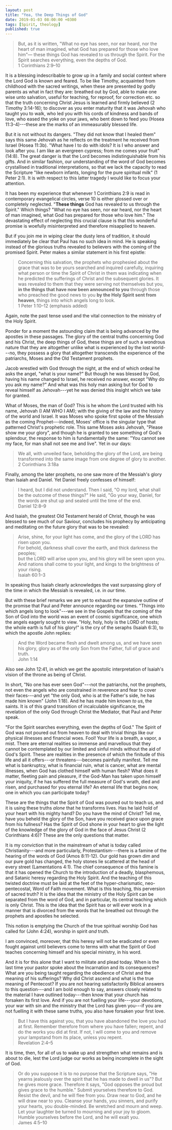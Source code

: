 ```yaml
---
layout: post
title: "Yea, the Deep Things of God"
date: 2019-01-03 08:00:00 +0300
tags: [Spirit, theology]
published: true
---
```


> But, as it is written,
> "What no eye has seen, nor ear heard, nor the heart of man imagined, what God has prepared for
> those who love him"—
> these things God has revealed to us through the Spirit. For the Spirit searches everything, even
> the depths of God.  
> 1 Corinthians 2:9–10

It is a blessing indescribable to grow up in a family and social context where the Lord God is known
and feared. To be like Timothy, acquainted from childhood with the sacred writings, when these are
presented by godly parents as what in fact they are: breathed out by God, able to make one wise unto
salvation, useful for teaching, for reproof, for correction etc. so that the truth concerning Christ
Jesus is learned and firmly believed (2 Timothy 3:14-16); to discover as you enter maturity that it
was Jehovah who taught you to walk, who led you with his cords of kindness and bands of love, who
eased the yoke on your jaws, who bent down to feed you (Hosea 11:3-4)---these are the marks of an
immeasurably blessed life.

But it is not without its dangers. "They did not know that I healed them" says this
same Jehovah as he reflects on the treatment he received from Israel (Hosea 11:3b).
"What have I to do with idols? It is I who answer and look after you. I am like an
evergreen cypress; from me comes your fruit" (14:8).
The great danger is that the Lord becomes indistinguishable from his gifts.
And in similar fashion, our understanding of the word of God becomes crystallised in traditional
interpretations, so that we lack the capacity to read the Scripture "like newborn infants, longing
for the pure spiritual milk" (1 Peter 2:1). It is with respect to this latter tragedy I would like
to focus your attention.

It has been my experience that whenever 1 Corinthians 2:9 is read in contemporary evangelical
circles, verse 10 is either glossed over or completely neglected. "__These things__ God has revealed
to us through the Spirit." Which things? "What no eye has seen, nor ear heard, nor the heart of man
imagined, what God has prepared for those who love him." The devastating effect of neglecting this
crucial clause is that this wonderful promise is woefully misinterpreted and therefore misapplied to
heaven.

But if you join me in wiping clear the dusty lens of tradition, it should immediately be clear that
Paul has no such idea in mind. He is speaking instead of the glorious truths revealed to believers
with the coming of the promised Spirit. Peter makes a similar statement in his first epistle:

> Concerning this salvation, the prophets who prophesied about the grace that was to be yours
> searched and inquired carefully, inquiring what person or time the Spirit of Christ in them was
> indicating when he predicted the sufferings of Christ and the subsequent glories. It was revealed
> to them that they were serving not themselves but you, __in the things that have now been
> announced to you__ through those who preached the good news to you __by the Holy Spirit sent from
> heaven__, things into which angels long to look.  
> 1 Peter 1:10–12 (emphasis added)

Again, note the past tense used and the vital connection to the ministry of the Holy Spirit. 

Ponder for a moment the astounding claim that is being advanced by the apostles in these passages.
The glory of the central truths concerning God and his Christ, the deep things of God, these things
are of such a wondrous nature that they are altogether unlike what is experienced by the lost
world---no, they possess a glory that altogether transcends the experience of the patriarchs, Moses
and the Old Testament prophets.

Jacob wrestled with God through the night, at the end of which ordeal he asks the angel, "what is
your name?" But though he was blessed by God, having his name changed to Israel, he received no
answer, except "Why do you ask my name?" And what was this holy man asking but for God to reveal
himself as Jehovah---yet he was denied this insight which we take for granted.

What of Moses, the man of God? This is he whom the Lord trusted with his name, Jehovah (I AM
WHO I AM); with the giving of the law and the history of the world and Israel. It was Moses who
spoke first spoke of the Messiah as the coming Prophet---indeed, Moses' office is the singular type
that patterned Christ's prophetic role. This same Moses asks Jehovah, "Please show me your glory",
and though he is granted to see something of God's splendour, the response to him is fundamentally
the same: "You cannot see my face, for man shall not see me and live". Yet in our days:

> We all, with unveiled face, beholding the glory of the Lord, are being transformed into the same
> image from one degree of glory to another.
> 2 Corinthians 3:18a

Finally, among the later prophets, no one saw more of the Messiah's glory than Isaiah and Daniel.
Yet Daniel freely confesses of himself: 

> I heard, but I did not understand. Then I said, "O my lord, what shall be the outcome of these
> things?" He said, "Go your way, Daniel, for the words are shut up and sealed until the time of the
> end.  
Daniel 12:8–9

And Isaiah, the greatest Old Testament herald of Christ, though he was blessed to see much of our
Saviour, concludes his prophecy by anticipating and meditating on the future glory that was to be
revealed:

> Arise, shine, for your light has come, and the glory of the LORD has risen upon you.  
> For behold, darkness shall cover the earth, and thick darkness the peoples;  
> but the LORD will arise upon you, and his glory will be seen upon you.  
> And nations shall come to your light, and kings to the brightness of your rising.  
> Isaiah 60:1–3

In speaking thus Isaiah clearly acknowledges the vast surpassing glory of the time in which the
Messiah is revealed, i.e. in _our_ time.

But with these brief remarks we are yet to exhaust the expansive outline of the promise that Paul
and Peter announce regarding our times. "Things into which angels long to look"---we see in the
Gospels that the coming of the Son of God into the world was an event of cosmic significance, one
which the angels eagerly sought to view. "Holy, holy, holy is the LORD of hosts; the whole earth is
full of his glory!" is the cry of the seraphs (Isaiah 6:3), to which the apostle John replies:

> And the Word became flesh and dwelt among us, and we have seen his glory, glory as of the only Son
> from the Father, full of grace and truth.  
John 1:14

Also see John 12:41, in which we get the apostolic interpretation of Isaiah's vision of the throne
as being of Christ.

In short, "No one has ever seen God"---not the patriarchs, not the prophets, not even the angels who
are constrained in reverence and fear to cover their faces---and yet "the only God, who is at the
Father's side, he has made him known" (John 1:18). And he has made him known _to us_, the saints. It
is of this grand transition of incalculable significance, the revelation of the only God through
Christ the Mediator, that Paul and Peter speak.

"For the Spirit searches everything, even the depths of God." The Spirit of God was not poured out
from heaven to deal with trivial things like our physical illnesses and financial woes. Fool! Your
life is a breath, a vapor, a mist. There are eternal realities so immense and
marvellous that they cannot be contemplated by our limited and sinful minds without the aid of God's
Spirit. These are realities in the presence of which the finitude of this life and all it
offers---or threatens---becomes painfully manifest. Tell me what is bankruptcy, what is financial
ruin, what is cancer, what are mental illnesses, when God has clothed himself with human flesh? What
does it matter, fleeting pain and pleasure, if the God-Man has taken upon himself your iniquity, if
he has suffered the full measure of God's wrath, died and risen, and purchased for you eternal life?
An eternal life that begins now, one in which you can participate today?

These are the things that the Spirit of God was poured out to teach us, and it is using these truths
_alone_ that he transforms lives. Has he laid hold of your heart with his mighty hand? Do you have
the mind of Christ? Tell me, have you beheld the glory of the Son, have you received grace upon
grace from his fullness? Has the Spirit of God shone in your heart to give the light of the
knowledge of the glory of God in the face of Jesus Christ (2 Corinthians 4:6)? These are the only
questions that matter.

It is my conviction that in the mainstream of what is today called Christianity---and more
particularly, Protestantism---there is a famine of the hearing of the words of God (Amos 8:11-12).
Our gold has grown dim and our pure gold has changed, the holy stones lie scattered at the head of
every street (Lamentations 4:1). The chief consequence of this famine is that it has opened the
Church to the introduction of a deadly, blasphemous, and Satanic heresy regarding the Holy Spirit.
And the teaching of this twisted doctrine must be laid at the feet of the hyper-charismatic,
neo-pentecostal, Word of Faith movement.
What is this teaching, this perversion of sacred truth? It is the idea that the ministry of the Holy
Spirit can be separated from the word of God, and in particular, its central teaching which is only
Christ. This is the idea that the Spirit has or will ever work in a manner that is divorced from the
words that he breathed out through the prophets and apostles he selected.

This notion is emptying the Church of the true spiritual worship God has called for (John 4:24),
worship in spirit _and_ truth.

I am convinced, moreover, that this heresy will not be eradicated or even fought against until
believers come to terms with what the Spirit of God teaches concerning himself and his special
ministry, in his word.

And it is for this alone that I want to militate and plead today. When is the last time your pastor
spoke about the Incarnation and its consequences? What are you being taught regarding the obedience
of Christ and the meaning of his sufferings? Why did Christ ascend and what is the true meaning of
Pentecost? If you are not hearing satisfactorily Biblical answers to this question---and I am bold
enough to say, answers closely related to the material I have outlined today---then know that your
church has forsaken its first love. And if you are not fuelling your life---your devotions, your war
with sin and the ministry that the Lord has given you---if you are not fuelling it with these same
truths, you also have forsaken your first love.

> But I have this against you, that you have abandoned the love you had at first. Remember therefore
> from where you have fallen; repent, and do the works you did at first. If not, I will come to you
> and remove your lampstand from its place, unless you repent.  
> Revelation 2:4–5

It is time, then, for all of us to wake up and strengthen what remains and is about to die, lest the
Lord judge our works as being incomplete in the sight of God.

> Or do you suppose it is to no purpose that the Scripture says, "He yearns jealously over the
> spirit that he has made to dwell in us"? But he gives more grace. Therefore it says, "God opposes
> the proud but gives grace to the humble." Submit yourselves therefore to God. Resist the devil,
> and he will flee from you. Draw near to God, and he will draw near to you. Cleanse your hands, you
> sinners, and purify your hearts, you double-minded. Be wretched and mourn and weep. Let your
> laughter be turned to mourning and your joy to gloom. Humble yourselves before the Lord, and he
> will exalt you.  
> James 4:5–10

